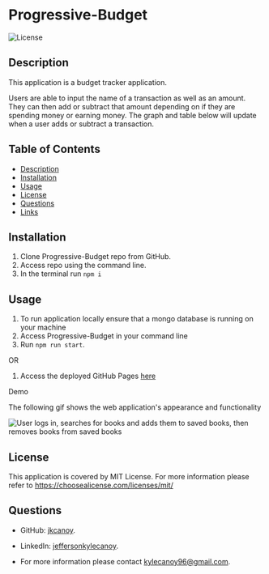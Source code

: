 # Progressive-Budget

![License](https://img.shields.io/badge/License-MIT-yellow.svg)

## Description

This application is a budget tracker application.

Users are able to input the name of a transaction as well as an amount. They can then add or subtract that amount depending on if they are spending money or earning money. The graph and table below will update when a user adds or subtract a transaction.

## Table of Contents

- [Description](#description)
- [Installation](#installation)
- [Usage](#usage)
- [License](#license)
- [Questions](#questions)
- [Links](#links)

## Installation

1. Clone Progressive-Budget repo from GitHub.
2. Access repo using the command line.
3. In the terminal run `npm i`

## Usage

1. To run application locally ensure that a mongo database is running on your machine
2. Access Progressive-Budget in your command line
3. Run `npm run start`.

OR

1. Access the deployed GitHub Pages [here](https://budget-tracker-jkcanoy.herokuapp.com/)

Demo

The following gif shows the web application's appearance and functionality

![User logs in, searches for books and adds them to saved books, then removes books from saved books](./public/assets/BudgetTracker.gif)

## License

This application is covered by MIT License. For more information please refer to https://choosealicense.com/licenses/mit/

## Questions

- GitHub: [jkcanoy](https://github.com/jkcanoy).

- LinkedIn: [jeffersonkylecanoy](www.linkedin.com/in/jeffersonkylecanoy).

- For more information please contact kylecanoy96@gmail.com.
